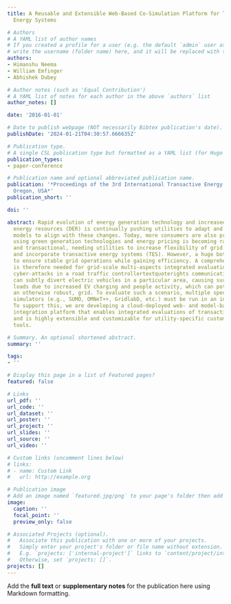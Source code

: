 ```yaml
---
title: A Reusable and Extensible Web-Based Co-Simulation Platform for Transactive
  Energy Systems

# Authors
# A YAML list of author names
# If you created a profile for a user (e.g. the default `admin` user at `content/authors/admin/`), 
# write the username (folder name) here, and it will be replaced with their full name and linked to their profile.
authors:
- Himanshu Neema
- William Emfinger
- Abhishek Dubey

# Author notes (such as 'Equal Contribution')
# A YAML list of notes for each author in the above `authors` list
author_notes: []

date: '2016-01-01'

# Date to publish webpage (NOT necessarily Bibtex publication's date).
publishDate: '2024-01-21T04:30:57.666635Z'

# Publication type.
# A single CSL publication type but formatted as a YAML list (for Hugo requirements).
publication_types:
- paper-conference

# Publication name and optional abbreviated publication name.
publication: '*Proceedings of the 3rd International Transactive Energy Systems, Portland,
  Oregon, USA*'
publication_short: ''

doi: ''

abstract: Rapid evolution of energy generation technology and increased used of distributed
  energy resources (DER) is continually pushing utilities to adapt and evolve business
  models to align with these changes. Today, more consumers are also producing energy
  using green generation technologies and energy pricing is becoming rather competitive
  and transactional, needing utilities to increase flexibility of grid operations
  and incorporate transactive energy systems (TES). However, a huge bottleneck is
  to ensure stable grid operations while gaining efficiency. A comprehensive platform
  is therefore needed for grid-scale multi-aspects integrated evaluations. For instance,
  cyber-attacks in a road traffic controllertextquoterights communication network
  can subtly divert electric vehicles in a particular area, causing surge in the grid
  loads due to increased EV charging and people activity, which can potentially disrupt,
  an otherwise robust, grid. To evaluate such a scenario, multiple special-purpose
  simulators (e.g., SUMO, OMNeT++, GridlabD, etc.) must be run in an integrated manner.
  To support this, we are developing a cloud-deployed web- and model-based simulation
  integration platform that enables integrated evaluations of transactive energy systems
  and is highly extensible and customizable for utility-specific custom simulation
  tools.

# Summary. An optional shortened abstract.
summary: ''

tags:
- ''

# Display this page in a list of Featured pages?
featured: false

# Links
url_pdf: ''
url_code: ''
url_dataset: ''
url_poster: ''
url_project: ''
url_slides: ''
url_source: ''
url_video: ''

# Custom links (uncomment lines below)
# links:
# - name: Custom Link
#   url: http://example.org

# Publication image
# Add an image named `featured.jpg/png` to your page's folder then add a caption below.
image:
  caption: ''
  focal_point: ''
  preview_only: false

# Associated Projects (optional).
#   Associate this publication with one or more of your projects.
#   Simply enter your project's folder or file name without extension.
#   E.g. `projects: ['internal-project']` links to `content/project/internal-project/index.md`.
#   Otherwise, set `projects: []`.
projects: []
---
```


Add the **full text** or **supplementary notes** for the publication here using Markdown formatting.
